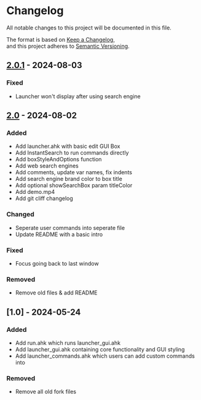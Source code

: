 # Changelog

All notable changes to this project will be documented in this file.

The format is based on [Keep a Changelog](https://keepachangelog.com/en/1.0.0/),  
and this project adheres to [Semantic Versioning](https://semver.org/spec/v2.0.0.html).

## [2.0.1] - 2024-08-03

### Fixed

- Launcher won't display after using search engine

## [2.0] - 2024-08-02

### Added

- Add launcher.ahk with basic edit GUI Box
- Add InstantSearch to run commands directly
- Add boxStyleAndOptions function
- Add web search engines
- Add comments, update var names, fix indents
- Add search engine brand color to box title
- Add optional showSearchBox param titleColor
- Add demo.mp4
- Add git cliff changelog

### Changed

- Seperate user commands into seperate file
- Update README with a basic intro

### Fixed

- Focus going back to last window

### Removed

- Remove old files & add README

[2.0.1]: https://github.com/dpi0/ahk_launcher/compare/v2.0..v2.0.1
[2.0]: https://github.com/dpi0/ahk_launcher/compare/v1.0..v2.0

## [1.0] - 2024-05-24

### Added

- Add run.ahk which runs launcher_gui.ahk
- Add launcher_gui.ahk containing core functionality and GUI styling
- Add launcher_commands.ahk which users can add custom commands into

### Removed

- Remove all old fork files
